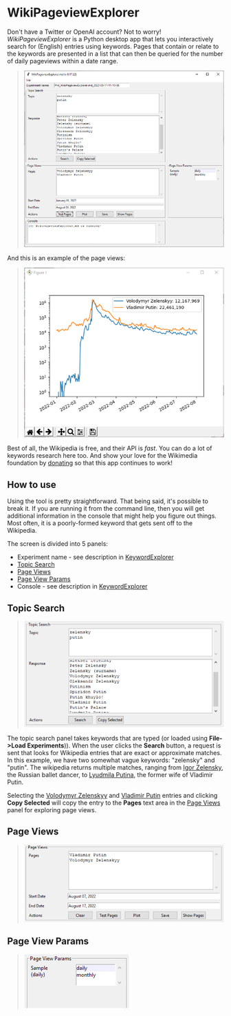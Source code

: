 # WikiPageviewExplorer

Don't have a Twitter or OpenAI account? Not to worry! _WikiPageviewExplorer_ is a Python desktop app that lets you interactively search for (English) entries using keywords. Pages that contain or relate to the keywords are presented in a list that can then be queried for the number of daily pageviews within a date range.

>![WikiPageviewExplorer](../images/WikiPageviewExplorer.png)

And this is an example of the page views:

>![simpsons](../images/wiki_putin_zelensky_plot.png)

Best of all, the Wikipedia is free, and their API is _fast_. You can do a lot of keywords research here too. And show your love for the Wikimedia foundation by [donating](https://donate.wikimedia.org/wiki/Ways_to_Give) so that this app continues to work!

## How to use

Using the tool is pretty straightforward. That being said, it's possible to break it. If you are running it from the command line, then you will get additional information in the console that might help you figure out things. Most often, it is a poorly-formed keyword that gets sent off to the Wikipedia.

The screen is divided into 5 panels:
- Experiment name - see description in [KeywordExplorer](../markup/KeywordExplorer.md)
- [Topic Search](#topic-search-panel)
- [Page Views](#page-views-panel)
- [Page View Params](#page-view-params-panel)
- Console - see description in [KeywordExplorer](../markup/KeywordExplorer.md)

## Topic Search <span id="topic-search-panel"/>
>![WikiTopicSearch](../images/wiki_topic_panel.png)

The topic search panel takes keywords that are typed (or loaded using **File->Load Experiments**)). When the user clicks the **Search** button, a request is sent that looks for Wikipedia entries that are exact or approximate matches. In this example, we have two somewhat vague keywords: "zelensky" and "putin". The wikipedia returns multiple matches, ranging from [Igor Zelensky](https://en.wikipedia.org/wiki/Igor_Zelensky), the Russian ballet dancer, to [Lyudmila Putina](https://en.wikipedia.org/wiki/Lyudmila_Putina), the former wife of Vladimir Putin.  

Selecting the [Volodymyr Zelenskyy](https://en.wikipedia.org/wiki/Volodymyr_Zelenskyy) and [Vladimir Putin](https://en.wikipedia.org/wiki/Vladimir_Putin) entries and clicking **Copy Selected** will copy the entry to the **Pages** text area in the [Page Views](page-views-panel) panel for exploring page views.

## Page Views <span id="page-views-panel"/>
>![WikiPageViews](../images/wiki_page_views_panel.png)

## Page View Params <span id="page-view-params-panel"/>
>![WikiPageViewParams](../images/wiki_page_view_params_panel.png)